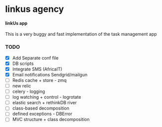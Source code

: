 linkus agency
=========

#### linkUs app
This is a very buggy and fast implementation of the task management app


### TODO
- [x] Add Separate conf file
- [x] DB scripts
- [x] Integrate SMS (AfricaIT)
- [x] Email notifications Sendgrid/mailgun
- [ ] Redis cache + store - zmq
- [ ] new relic
- [ ] celery - logging
- [ ] log watching + control - logrotate
- [ ] elastic search + rethinkDB river
- [ ] class-based decomposition
- [ ] defined exceptions - DBError
- [ ] MVC structure + class decomposition
